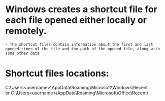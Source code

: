 # Windows creates a shortcut file for each file opened either locally or remotely. 
    - The shortcut files contain information about the first and last opened times of the file and the path of the opened file, along with some other data

# Shortcut files locations: 
C:\Users\<username>\AppData\Roaming\Microsoft\Windows\Recent\
or
C:\Users\<username>\AppData\Roaming\Microsoft\Office\Recent\
